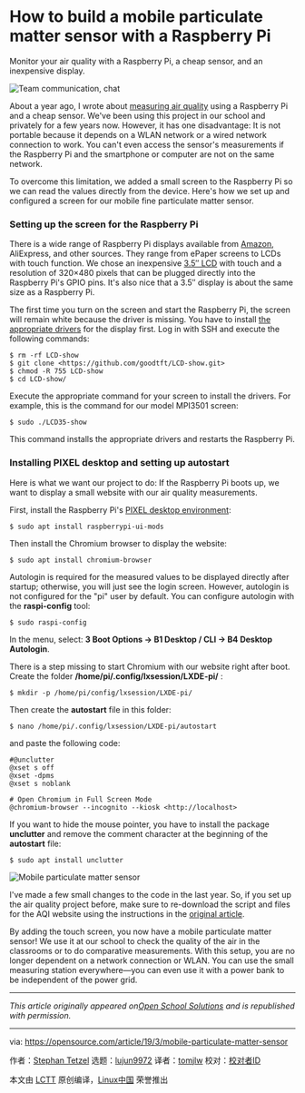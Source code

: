 [#]: collector: (lujun9972)
[#]: translator: (tomjlw)
[#]: reviewer: ( )
[#]: publisher: ( )
[#]: url: ( )
[#]: subject: (How to build a mobile particulate matter sensor with a Raspberry Pi)
[#]: via: (https://opensource.com/article/19/3/mobile-particulate-matter-sensor)
[#]: author: (Stephan Tetzel https://opensource.com/users/stephan)

How to build a mobile particulate matter sensor with a Raspberry Pi
======

Monitor your air quality with a Raspberry Pi, a cheap sensor, and an inexpensive display.

![Team communication, chat][1]

About a year ago, I wrote about [measuring air quality][2] using a Raspberry Pi and a cheap sensor. We've been using this project in our school and privately for a few years now. However, it has one disadvantage: It is not portable because it depends on a WLAN network or a wired network connection to work. You can't even access the sensor's measurements if the Raspberry Pi and the smartphone or computer are not on the same network.

To overcome this limitation, we added a small screen to the Raspberry Pi so we can read the values directly from the device. Here's how we set up and configured a screen for our mobile fine particulate matter sensor.

### Setting up the screen for the Raspberry Pi

There is a wide range of Raspberry Pi displays available from [Amazon][3], AliExpress, and other sources. They range from ePaper screens to LCDs with touch function. We chose an inexpensive [3.5″ LCD][4] with touch and a resolution of 320×480 pixels that can be plugged directly into the Raspberry Pi's GPIO pins. It's also nice that a 3.5″ display is about the same size as a Raspberry Pi.

The first time you turn on the screen and start the Raspberry Pi, the screen will remain white because the driver is missing. You have to install [the appropriate drivers][5] for the display first. Log in with SSH and execute the following commands:

```
$ rm -rf LCD-show
$ git clone <https://github.com/goodtft/LCD-show.git>
$ chmod -R 755 LCD-show
$ cd LCD-show/
```

Execute the appropriate command for your screen to install the drivers. For example, this is the command for our model MPI3501 screen:

```
$ sudo ./LCD35-show
```

This command installs the appropriate drivers and restarts the Raspberry Pi.

### Installing PIXEL desktop and setting up autostart

Here is what we want our project to do: If the Raspberry Pi boots up, we want to display a small website with our air quality measurements.

First, install the Raspberry Pi's [PIXEL desktop environment][6]:

```
$ sudo apt install raspberrypi-ui-mods
```

Then install the Chromium browser to display the website:

```
$ sudo apt install chromium-browser
```

Autologin is required for the measured values to be displayed directly after startup; otherwise, you will just see the login screen. However, autologin is not configured for the "pi" user by default. You can configure autologin with the **raspi-config** tool:

```
$ sudo raspi-config
```

In the menu, select: **3 Boot Options → B1 Desktop / CLI → B4 Desktop Autologin**.

There is a step missing to start Chromium with our website right after boot. Create the folder **/home/pi/.config/lxsession/LXDE-pi/** :

```
$ mkdir -p /home/pi/config/lxsession/LXDE-pi/
```

Then create the **autostart** file in this folder:

```
$ nano /home/pi/.config/lxsession/LXDE-pi/autostart
```

and paste the following code:

```
#@unclutter
@xset s off
@xset -dpms
@xset s noblank

# Open Chromium in Full Screen Mode
@chromium-browser --incognito --kiosk <http://localhost>
```

If you want to hide the mouse pointer, you have to install the package **unclutter** and remove the comment character at the beginning of the **autostart** file:

```
$ sudo apt install unclutter
```

![Mobile particulate matter sensor][7]

I've made a few small changes to the code in the last year. So, if you set up the air quality project before, make sure to re-download the script and files for the AQI website using the instructions in the [original article][2].

By adding the touch screen, you now have a mobile particulate matter sensor! We use it at our school to check the quality of the air in the classrooms or to do comparative measurements. With this setup, you are no longer dependent on a network connection or WLAN. You can use the small measuring station everywhere—you can even use it with a power bank to be independent of the power grid.

* * *

_This article originally appeared on[Open School Solutions][8] and is republished with permission._

--------------------------------------------------------------------------------

via: https://opensource.com/article/19/3/mobile-particulate-matter-sensor

作者：[Stephan Tetzel][a]
选题：[lujun9972][b]
译者：[tomjlw](https://github.com/tomjlw)
校对：[校对者ID](https://github.com/校对者ID)

本文由 [LCTT](https://github.com/LCTT/TranslateProject) 原创编译，[Linux中国](https://linux.cn/) 荣誉推出

[a]: https://opensource.com/users/stephan
[b]: https://github.com/lujun9972
[1]: https://opensource.com/sites/default/files/styles/image-full-size/public/lead-images/talk_chat_team_mobile_desktop.png?itok=d7sRtKfQ (Team communication, chat)
[2]: https://opensource.com/article/18/3/how-measure-particulate-matter-raspberry-pi
[3]: https://www.amazon.com/gp/search/ref=as_li_qf_sp_sr_tl?ie=UTF8&tag=openschoolsol-20&keywords=lcd%20raspberry&index=aps&camp=1789&creative=9325&linkCode=ur2&linkId=51d6d7676e10d6c7db203c4a8b3b529a
[4]: https://amzn.to/2CcvgpC
[5]: https://github.com/goodtft/LCD-show
[6]: https://opensource.com/article/17/1/try-raspberry-pis-pixel-os-your-pc
[7]: https://opensource.com/sites/default/files/uploads/mobile-aqi-sensor.jpg (Mobile particulate matter sensor)
[8]: https://openschoolsolutions.org/mobile-particulate-matter-sensor/
